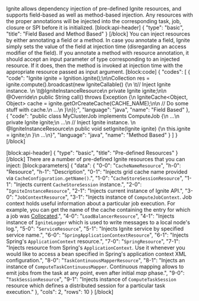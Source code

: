 Ignite allows dependency injection of pre-defined Ignite resources, and supports field-based as well as method-based injection. Any resources with the proper annotations will be injected into the corresponding task, job, closure or SPI before it is initialized.
[block:api-header]
{
  "type": "basic",
  "title": "Field Based and Method Based"
}
[/block]
You can inject resources by either annotating a field or a method. In case you annotate a field, Ignite simply sets the value of the field at injection time (disregarding an access modifier of the field). If you annotate a method with resource annotation, it should accept an input parameter of type corresponding to an injected resource. If it does, then the method is invoked at injection time with the appropriate resource passed as input argument.
[block:code]
{
  "codes": [
    {
      "code": "Ignite ignite = Ignition.ignite();\n\nCollection<String> res = ignite.compute().broadcast(new IgniteCallable<String>() {\n  \t// Inject Ignite instance.  \n  \t@IgniteInstanceResource\n    private Ignite ignite;\n\n    @Override\n    public String call() throws Exception {\n        IgniteCache<Object, Object> cache = ignite.getOrCreateCache(CACHE_NAME);\n\n        // Do some stuff with cache.\n        ...\n    }\n});",
      "language": "java",
      "name": "Field Based"
    },
    {
      "code": "public class MyClusterJob implements ComputeJob {\n    ...\n    private Ignite ignite;\n    ...\n    // Inject Ignite instance.  \n    @IgniteInstanceResource\n    public void setIgnite(Ignite ignite) {\n        this.ignite = ignite;\n    }\n    ...\n}",
      "language": "java",
      "name": "Method Based"
    }
  ]
}
[/block]

[block:api-header]
{
  "type": "basic",
  "title": "Pre-defined Resources"
}
[/block]
There are a number of pre-defined Ignite resources that you can inject:
[block:parameters]
{
  "data": {
    "0-0": "`CacheNameResource`",
    "h-0": "Resource",
    "h-1": "Description",
    "0-1": "Injects grid cache name provided via `CacheConfiguration.getName()`.",
    "1-0": "`CacheStoreSessionResource`",
    "1-1": "Injects current `CacheStoreSession` instance.",
    "2-0": "`IgniteInstanceResource`",
    "2-1": "Injects current instance of Ignite API.",
    "3-0": "`JobContextResource`",
    "3-1": "Injects instance of `ComputeJobContext`. Job context holds useful information about a particular job execution. For example, you can get the name of the cache containing the entry for which a job was [Collocated](doc:collocate-compute-and-data).",
    "4-0": "`LoadBalancerResource`",
    "4-1": "Injects instance of `IgniteLogger` which is used to write messages to a local node's log.",
    "5-0": "`ServiceResource`",
    "5-1": "Injects Ignite service by specified service name.",
    "6-0": "`SpringApplicationContextResource`",
    "6-1": "Injects Spring's `ApplicationContext` resource.",
    "7-0": "`SpringResource`",
    "7-1": "Injects resource from Spring's `ApplicationContext`. Use it whenever you would like to access a bean specified in Spring's application context  XML configuration.",
    "8-0": "`TaskContinuousMapperResource`",
    "8-1": "Injects an instance of `ComputeTaskContinuousMapper`. Continuous mapping allows to emit jobs from the task at any point, even after initial *map* phase.",
    "9-0": "`TaskSessionResource`",
    "9-1": "Injects instance of `ComputeTaskSession` resource which defines a distributed session for a particular task execution."
  },
  "cols": 2,
  "rows": 10
}
[/block]
